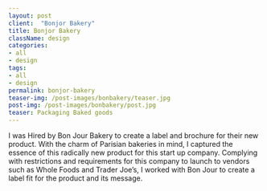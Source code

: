 ```yaml
---
layout: post
client:  "Bonjor Bakery"
title: Bonjor Bakery
className: design
categories: 
- all
- design
tags:
- all
- design
permalink: bonjor-bakery
teaser-img: /post-images/bonbakery/teaser.jpg
post-img: /post-images/bonbakery/post.jpg
teaser: Packaging Baked goods
---
```

I was Hired by Bon Jour Bakery to create a label and brochure for their new product. With the charm of Parisian bakeries in mind, I captured the essence of this radically new product for this start up company. Complying with restrictions and requirements for this company to launch to vendors such as Whole Foods and Trader Joe’s, I worked with Bon Jour to create a label fit for the product and its message.
